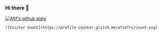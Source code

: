 ### Hi there 👋

<!--
**afzafri/afzafri** is a ✨ _special_ ✨ repository because its `README.md` (this file) appears on your GitHub profile.

Here are some ideas to get you started:

- 🔭 I’m currently working on ...
- 🌱 I’m currently learning ...
- 👯 I’m looking to collaborate on ...
- 🤔 I’m looking for help with ...
- 💬 Ask me about ...
- 📫 How to reach me: ...
- 😄 Pronouns: ...
- ⚡ Fun fact: ...
-->

[![Afif's github stats](https://github-readme-stats.vercel.app/api?username=afzafri&show_icons=true&title_color=fff&icon_color=79ff97&text_color=9f9f9f&bg_color=151515)]()

```
![Visitor Count](https://profile-counter.glitch.me/afzafri/count.svg)
```
